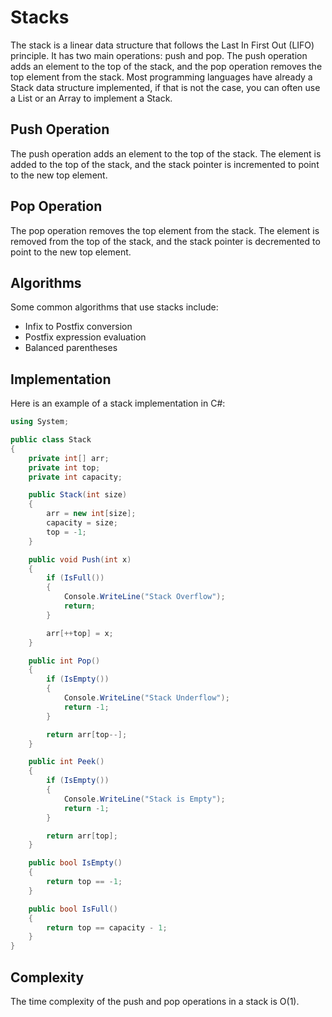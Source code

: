 ﻿---
sidebar_position: 3
---

# Stacks

The stack is a linear data structure that follows the Last In First Out 
(LIFO) principle. It has two main operations: push and pop. The push 
operation adds an element to the top of the stack, and the pop operation 
removes the top element from the stack. Most programming languages have 
already a Stack data structure implemented, if that is not the case, you can often use a List or an Array to implement a Stack.

## Push Operation

The push operation adds an element to the top of the stack. The element is added to the top of the stack, and the stack pointer is incremented to point to the new top element.

## Pop Operation

The pop operation removes the top element from the stack. The element is removed from the top of the stack, and the stack pointer is decremented to point to the new top element.

## Algorithms

Some common algorithms that use stacks include:

- Infix to Postfix conversion
- Postfix expression evaluation
- Balanced parentheses

## Implementation

Here is an example of a stack implementation in C#:

```csharp
using System;

public class Stack
{
    private int[] arr;
    private int top;
    private int capacity;

    public Stack(int size)
    {
        arr = new int[size];
        capacity = size;
        top = -1;
    }

    public void Push(int x)
    {
        if (IsFull())
        {
            Console.WriteLine("Stack Overflow");
            return;
        }

        arr[++top] = x;
    }

    public int Pop()
    {
        if (IsEmpty())
        {
            Console.WriteLine("Stack Underflow");
            return -1;
        }

        return arr[top--];
    }

    public int Peek()
    {
        if (IsEmpty())
        {
            Console.WriteLine("Stack is Empty");
            return -1;
        }

        return arr[top];
    }

    public bool IsEmpty()
    {
        return top == -1;
    }

    public bool IsFull()
    {
        return top == capacity - 1;
    }
}
```

## Complexity

The time complexity of the push and pop operations in a stack is O(1).


